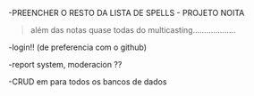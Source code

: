 -PREENCHER O RESTO DA LISTA DE SPELLS - PROJETO NOITA
>além das notas quase todas do multicasting...................

-login!! (de preferencia com o github)

-report system, moderacion ??

-CRUD em para todos os bancos de dados
